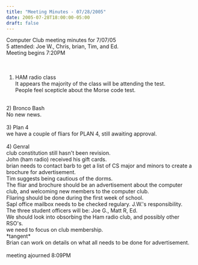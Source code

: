 ```yaml
---
title: "Meeting Minutes - 07/28/2005"
date: 2005-07-28T18:00:00-05:00
draft: false
---
```


Computer Club meeting minutes for 7/07/05<br>
   5 attended: Joe W., Chris, brian, Tim, and Ed.<br>
   Meeting begins 7:20PM<br><br>
   <br>
   1) HAM radio class<br>
   It appears the majority of the class will be attending the test.<br>
   People feel scepticle about the Morse code test.<br>
   <br>
   2) Bronco Bash<br>
   No new news.<br>
   <br>
   3) Plan 4<br>
   we have a couple of fliars for PLAN 4, still awaiting approval.<br>
   <br>
   4) Genral<br>
   club constitution still hasn't been revision.<br>
  John (ham radio) received his gift cards.<br>
  brian needs to contact barb to get a list of CS major and minors to create a brochure for advertisement.<br>
Tim suggests being cautious of the dorms.<br> The fliar and brochure should be an advertisement about the computer club, and welcoming new members to the computer club.<br>
Fliaring should be done during the first week of school.<br>
Sapl office mailbox needs to be checked regulary. J.W.'s responsibility.<br>
The three student officers will be: Joe G., Matt R, Ed.<br>
We should look into obsorbing the Ham radio club, and possibly other RSO's.<br>
we need to focus on club membership.<br>
*tangent*<br>
Brian can work on details on what all needs to be done for advertisement.<br>
<br>
meeting ajourned 8:09PM<br>  
